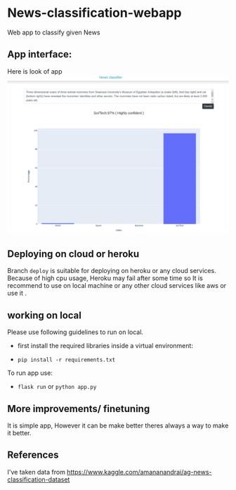
# News-classification-webapp
Web app to classify given News

## App interface:
Here is look of app
![alt text](interface.png)


## Deploying on cloud or heroku
Branch ``deploy`` is suitable for deploying on heroku 
or any cloud services. Because of high cpu usage, Heroku may fail 
after some time so It is recommend to use  on local machine or any other cloud 
services like aws or use it .

## working on local
Please use following guidelines to run on local.

* first install the required libraries inside a virtual environment:

* `pip install -r requirements.txt`

To run app use:
* ``flask run`` or ``python app.py``

## More improvements/ finetuning
It is simple app, However it can be make better
 theres always a way to make it better. 
 
 
 ## References
 I've taken data from https://www.kaggle.com/amananandrai/ag-news-classification-dataset

